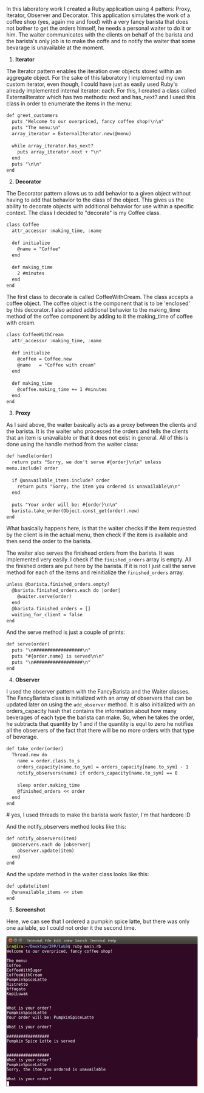 In this laboratory work I created a Ruby application using 4 patters: Proxy, Iterator, Observer and Decorator. This application simulates the work of a coffee shop (yes, again me and food) with a very fancy barista that does not bother to get the orders himself, he needs a personal waiter to do it or him. The waiter communicates with the clients on behalf of the barista and the barista's only job is to make the coffe and to notify the waiter that some bevarage is unavailable at the moment.


1. **Iterator**

The Iterator pattern enables the iteration over objects stored within an aggregate object. For the sake of this laboratory I implemented my own custom iterator, even though, I could have just as easily used Ruby's already implemented internal iterator: each. For this, I created a class called ExternalIterator which has two methods: next and has_next? and I used this class in order to enumerate the items in the menu:

```
def greet_customers
  puts "Welcome to our overpriced, fancy coffee shop!\n\n"
  puts "The menu:\n"
  array_iterator = ExternalIterator.new(@menu)

  while array_iterator.has_next?
    puts array_iterator.next + "\n"
  end
  puts "\n\n"
end
```

2. **Decorator**

The Decorator pattern allows us to add behavior to a given object without having to add that behavior to the class of the object. This gives us the ability to decorate objects with additional behavior for use within a specific context. The class I decided to "decorate" is my Coffee class. 

```
class Coffee
  attr_accessor :making_time, :name

  def initialize
    @name = "Coffee"
  end

  def making_time
    2 #minutes
  end
end
```

The first class to decorate is called CoffeeWithCream. The class accepts a coffee object. The coffee object is the component that is to be 'enclosed' by this decorator. I also added additional behavior to the making_time method of the coffee component by adding to it the making_time of coffee with cream.

```
class CoffeeWithCream
  attr_accessor :making_time, :name

  def initialize
    @coffee = Coffee.new
    @name   = "Coffee with cream"
  end

  def making_time
    @coffee.making_time += 1 #minutes
  end
end
```

3. **Proxy**

As I said above, the waiter basically acts as a proxy between the clients and the barista. It is the waiter who processed the orders and tells the clients that an item is unavailable or that it does not exist in general. All of this is done using the handle method from the waiter class:

```
def handle(order)
  return puts "Sorry, we don't serve #{order}\n\n" unless menu.include? order

  if @unavailable_items.include? order
    return puts "Sorry, the item you ordered is unavailable\n\n"
  end

  puts "Your order will be: #{order}\n\n"
  barista.take_order(Object.const_get(order).new)
end
```

What basically happens here, is that the waiter checks if the item requested by the client is in the actual menu, then check if the item is available and then send the order to the barista.

The waiter also serves the finishead orders from the barista. It was implemented very easily. I check if the `finished_orders` array is empty. All the finished orders are put here by the barista. If it is not I just call the serve method for each of the items and reinitialize the `finished_orders` array. 

```
unless @barista.finished_orders.empty?
  @barista.finished_orders.each do |order|
    @waiter.serve(order)
  end
  @barista.finished_orders = []
  waiting_for_client = false
end
```

And the serve method is just a couple of prints:

```
def serve(order)
  puts "\n##################\n"
  puts "#{order.name} is served\n\n"
  puts "\n##################\n"
end
```

4. **Observer**

I used the observer pattern with the FancyBarista and the Waiter classes. The FancyBarista class is initialized with an array of observers that can be updated later on using the `add_observer` method. It is also initialized with an orders_capacity hash that contains the information about how many beverages of each type the barista can make. So, when he takes the order, he subtracts that quantity by 1 and if the quantity is equl to zero he notifies all the observers of the fact that there will be no more orders with that type of beverage.

```
def take_order(order)
  Thread.new do
    name = order.class.to_s
    orders_capacity[name.to_sym] = orders_capacity[name.to_sym] - 1
    notify_observers(name) if orders_capacity[name.to_sym] == 0

    sleep order.making_time
    @finished_orders << order
  end
end
```
\# yes, I used threads to make the barista work faster, I'm that hardcore :D

And the notify_observers method looks like this:
```
def notify_observers(item)
  @observers.each do |observer|
    observer.update(item)
  end
end
```

And the update method in the waiter class looks like this:
```
def update(item)
  @unavailable_items << item
end
```

5. **Screenshot**

Here, we can see that I ordered a pumpkin spice latte, but there was only one aailable, so I could not order it the second time. 

![img](https://github.com/taurrielle/IPP/blob/master/imgs/3.png)
